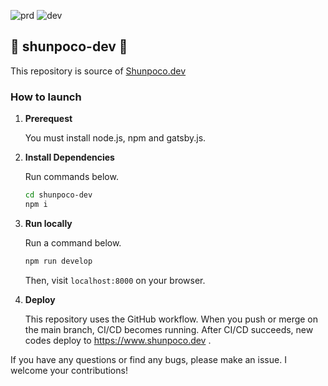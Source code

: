 ![prd](https://github.com/Shunpoco/shunpoco-dev/workflows/prd/badge.svg)
![dev](https://github.com/Shunpoco/shunpoco-dev/workflows/dev/badge.svg)
## 🚀 shunpoco-dev 🚀
This repository is source of [Shunpoco.dev](https://www.shunpoco.dev)

### How to launch
1. **Prerequest**

    You must install node.js, npm and gatsby.js.

2. **Install Dependencies**

    Run commands below.
    ```sh
    cd shunpoco-dev
    npm i
    ```

3. **Run locally**

    Run a command below.
    ```sh
    npm run develop
    ```
    Then, visit `localhost:8000` on your browser.

4. **Deploy**

    This repository uses the GitHub workflow.
    When you push or merge on the main branch, CI/CD becomes running.
    After CI/CD succeeds, new codes deploy to https://www.shunpoco.dev .

If you have any questions or find any bugs, please make an issue.
I welcome your contributions!
